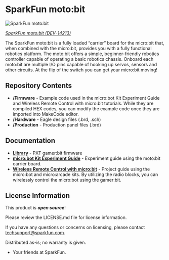SparkFun moto:bit
========================================

![SparkFun moto:bit](https://cdn.sparkfun.com//assets/parts/1/2/1/5/7/14213-01.jpg)

[*SparkFun moto:bit (DEV-14213)*](https://www.sparkfun.com/products/14213)

The SparkFun moto:bit is a fully loaded “carrier” board for the micro:bit that, when combined with the micro:bit, provides you with a fully functional robotics platform. The moto:bit offers a simple, beginner-friendly robotics controller capable of operating a basic robotics chassis. Onboard each moto:bit are multiple I/O pins capable of hooking up servos, sensors and other circuits. At the flip of the switch you can get your micro:bit moving!

Repository Contents
-------------------

* **/Firmware** - Example code used in the micro:bot Kit Experiment Guide and Wireless Remote Control with micro:bit tutorials. While they are compiled HEX codes, you can modify the example code once they are imported into MakeCode editor.
* **/Hardware** - Eagle design files (.brd, .sch)
* **/Production** - Production panel files (.brd)

Documentation
--------------
* **[Library](https://github.com/sparkfun/pxt-moto-bit)** - PXT gamer:bit firmware
* **[micro:bot Kit Experiment Guide](https://learn.sparkfun.com/tutorials/microbot-kit-experiment-guide/)** - Experiment guide using the moto:bit carrier board.
* **[Wireless Remote Control with micro:bit](https://learn.sparkfun.com/tutorials/wireless-remote-control-with-microbit)** - Project guide using the micro:bot and micro:arcade kits. By utilizing the radio blocks, you can wirelessly control the micro:bot using the gamer:bit.

License Information
-------------------

This product is _**open source**_! 

Please review the LICENSE.md file for license information. 

If you have any questions or concerns on licensing, please contact techsupport@sparkfun.com.

Distributed as-is; no warranty is given.

- Your friends at SparkFun.

